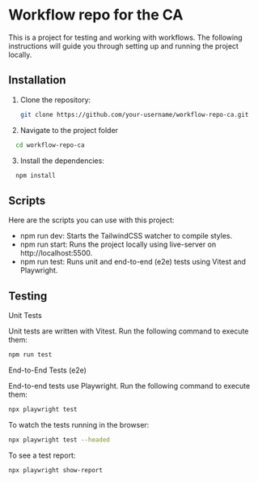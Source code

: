 # Workflow repo for the CA

This is a project for testing and working with workflows. The following instructions will guide you through setting up and running the project locally.

## Installation

1. Clone the repository:
   ```bash
   git clone https://github.com/your-username/workflow-repo-ca.git
   ```
   
2. Navigate to the project folder
 ```bash
   cd workflow-repo-ca
```

3. Install the dependencies:
 ```bash
   npm install
```

## Scripts
Here are the scripts you can use with this project:

- npm run dev: Starts the TailwindCSS watcher to compile styles.
- npm run start: Runs the project locally using live-server on http://localhost:5500.
- npm run test: Runs unit and end-to-end (e2e) tests using Vitest and Playwright.

## Testing
Unit Tests

Unit tests are written with Vitest. Run the following command to execute them:
```bash
npm run test
```

End-to-End Tests (e2e)

End-to-end tests use Playwright. Run the following command to execute them:
```bash
npx playwright test
```

To watch the tests running in the browser:

```bash
npx playwright test --headed
```

To see a test report:

```bash
npx playwright show-report
```


